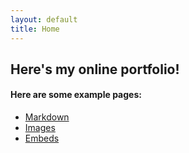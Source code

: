 ```yaml
---
layout: default
title: Home
---
```


## Here's my online portfolio!


#### Here are some example pages:

- [Markdown](02-markdown-examples)
- [Images](03-images-examples)
- [Embeds](04-embeds-examples)
